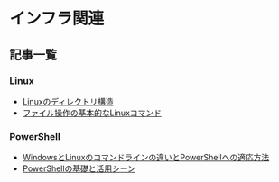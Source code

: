 # インフラ関連

## 記事一覧

### Linux

- [Linuxのディレクトリ構造](/docs/devops/Linux/Linuxのディレクトリ構造)
- [ファイル操作の基本的なLinuxコマンド](/docs/devops/Linux/ファイル操作の基本的なLinuxコマンド)

### PowerShell

- [WindowsとLinuxのコマンドラインの違いとPowerShellへの適応方法](/docs/devops/Powshell/WindowsとLinuxのコマンドラインの違いとPowerShellへの適応方法)
- [PowerShellの基礎と活用シーン](/docs/devops/Powshell/PowerShellの基礎と活用シーン)
